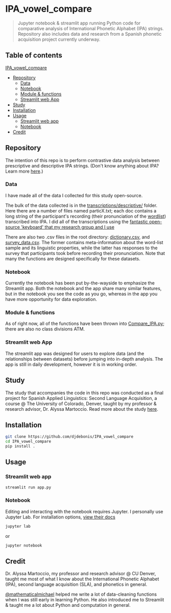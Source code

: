 # IPA_vowel_compare
> Jupyter notebook & streamlit app running Python code for comparative analysis of International Phonetic Alphabet (IPA) strings. Repository also includes data and research from a Spanish phonetic acquisition project currently underway.

## Table of contents
[IPA_vowel_compare](#ipa_vowel_compare)
- [Repository](#repository)
	* [Data](#data)
	* [Notebook](#notebook)
	* [Module & functions](#module-&-functions)
	* [Streamlit web App](#streamlit-web-app)
- [Study](#study)
- [Installation](#installation)
- [Usage](#usage)
	* [Streamlit web app](#streamlit-web-app)
	* [Notebook](#notebook)
- [Credit](#credit)

## Repository

The intention of this repo is to perform contrastive data analysis between prescriptive and descriptive IPA strings. (Don't know anything about IPA? Learn more [here](README_ext/IPA.md).) 

### Data

I have made all of the data I collected for this study open-source. 

The bulk of the data collected is in the [transcriptions/descriptive/](/transcriptions/descriptive/) folder. Here there are a number of files named particX.txt; each doc contains a long string of the participant's recording (their pronunciation of the [wordlist](wordlist.txt)) transcribed into IPA. I did all of the transcriptions using the [fantastic open-source 'keyboard' that my research group and I use](https://ipa.typeit.org/full/)

There are also two .csv files in the root directory: [dictionary.csv](dictionary.csv), and [survey_data.csv](survey_data.csv). The former contains meta-information about the word-list sample and its linguistic properties, while the latter has responses to the survey that participants took before recording their pronunciation. Note that many the functions are designed specifically for these datasets.

### Notebook

Currently the notebook has been put by-the-wayside to emphasize the Streamlit app. Both the notebook and the app share many similar features, but in the notebook you see the code as you go, whereas in the app you have more opportunity for data exploration.

### Module & functions

As of right now, all of the functions have been thrown into [Compare_IPA.py](Compare_IPA.py); there are also no class divisions ATM.

### Streamlit web App

The streamlit app was designed for users to explore data (and the relationships between datasets) before jumping into in-depth analysis. The app is still in daily development, however it is in working order.

## Study

The study that accompanies the code in this repo was conducted as a final project for Spanish Applied Linguistics: Second Language Acquisition, a course @ The University of Colorado, Denver, taught by my professor & research advisor, Dr. Alyssa Martoccio. Read more about the study [here](README_ext/study.md).

## Installation

```bash
git clone https://github.com/djdebonis/IPA_vowel_compare
cd IPA_vowel_compare
pip install .
```

## Usage

### Streamlit web app
```bash
streamlit run app.py
```

### Notebook
Editing and interacting with the notebook requires Jupyter. I personally use Jupyter Lab. For installation options, [view their docs](https://jupyterlab.readthedocs.io/en/stable/getting_started/installation.html)
```bash
jupyter lab
```
or
```bash
jupyter notebook
```

## Credit
Dr. Alyssa Martoccio, my professor and research advisor @ CU Denver, taught me most of what I know about the International Phonetic Alphabet (IPA), second language acquisition (SLA), and phonetics in general.

[@mathematicalmichael](https://github.com/mathematicalmichael) helped me write a lot of data-cleaning functions when I was still early in learning Python. He also introduced me to Streamlit & taught me a lot about Python and computation in general. 



